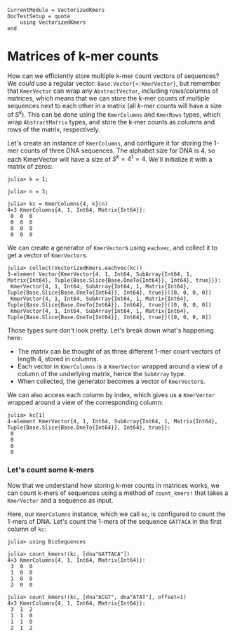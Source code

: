 ```@meta
CurrentModule = VectorizedKmers
DocTestSetup = quote
    using VectorizedKmers
end
```

# Matrices of k-mer counts

How can we efficiently store multiple k-mer count vectors of sequences? We *could* use a regular vector: `Base.Vector{<:KmerVector}`, but remember that `KmerVector` can wrap any `AbstractVector`, including rows/columns of matrices, which means that we can store the k-mer counts of multiple sequences next to each other in a matrix (all $k$-mer counts will have a size of $S^k$). This can be done using the `KmerColumns` and `KmerRows` types, which wrap `AbstractMatrix` types, and store the k-mer counts as columns and rows of the matrix, respectively.

Let's create an instance of `KmerColumns`, and configure it for storing the 1-mer counts of three DNA sequences. The alphabet size for DNA is 4, so each KmerVector will have a size of $S^k=4^1=4$. We'll initialize it with a matrix of zeros:

```jldoctest
julia> k = 1;

julia> n = 3;

julia> kc = KmerColumns{4, k}(n)
4×3 KmerColumns{4, 1, Int64, Matrix{Int64}}:
 0  0  0
 0  0  0
 0  0  0
 0  0  0
```

We can create a generator of `KmerVector`s using `eachvec`, and collect it to get a vector of `KmerVector`s.

```jldoctest
julia> collect(VectorizedKmers.eachvec(kc))
3-element Vector{KmerVector{4, 1, Int64, SubArray{Int64, 1, Matrix{Int64}, Tuple{Base.Slice{Base.OneTo{Int64}}, Int64}, true}}}:
 KmerVector{4, 1, Int64, SubArray{Int64, 1, Matrix{Int64}, Tuple{Base.Slice{Base.OneTo{Int64}}, Int64}, true}}([0, 0, 0, 0])
 KmerVector{4, 1, Int64, SubArray{Int64, 1, Matrix{Int64}, Tuple{Base.Slice{Base.OneTo{Int64}}, Int64}, true}}([0, 0, 0, 0])
 KmerVector{4, 1, Int64, SubArray{Int64, 1, Matrix{Int64}, Tuple{Base.Slice{Base.OneTo{Int64}}, Int64}, true}}([0, 0, 0, 0])
```

Those types sure don't look pretty. Let's break down what's happening here:
- The matrix can be thought of as three different 1-mer count vectors of length 4, stored in columns.
- Each vector in `KmerColumns` is a `KmerVector` wrapped around a view of a column of the underlying matrix, hence the `SubArray` type.
- When collected, the generator becomes a vector of `KmerVector`s.

We can also access each column by index, which gives us a `KmerVector` wrapped around a view of the corresponding column:

```jldoctest
julia> kc[1]
4-element KmerVector{4, 1, Int64, SubArray{Int64, 1, Matrix{Int64}, Tuple{Base.Slice{Base.OneTo{Int64}}, Int64}, true}}:
 0
 0
 0
 0
```

### Let's count some k-mers

Now that we understand how storing k-mer counts in matrices works, we can count k-mers of sequences using a method of `count_kmers!` that takes a `KmerVector` and a sequence as input.

Here, our `KmerColumns` instance, which we call `kc`, is configured to count the 1-mers of DNA. Let's count the 1-mers of the sequence `GATTACA` in the first column of `kc`:

```jldoctest
julia> using BioSequences

julia> count_kmers!(kc, [dna"GATTACA"])
4×3 KmerColumns{4, 1, Int64, Matrix{Int64}}:
 3  0  0
 1  0  0
 1  0  0
 2  0  0

julia> count_kmers!(kc, [dna"ACGT", dna"ATAT"], offset=1)
4×3 KmerColumns{4, 1, Int64, Matrix{Int64}}:
 3  1  2
 1  1  0
 1  1  0
 2  1  2
```